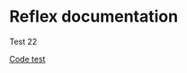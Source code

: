 # Reflex documentation

Test 22

[Code test](https://codesandbox.io/embed/wandering-sound-lh31wu?codemirror=1&hidenavigation=1&module=/src/index.tsx&codemirror=1&fontsize=12&theme=dark&editorsize=50 ':include :type=iframe width=100% height=500px')
